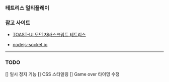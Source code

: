 ### 테트리스 멀티플레이

### 참고 사이트

- [TOAST-UI 모던 자바스크립트 테트리스](https://ui.toast.com/weekly-pick/ko_20191216)

- [nodejs-socket.io](https://poiemaweb.com/nodejs-socketio)

---

### TODO

[] 일시 정지 기능
[] CSS 스타일링
[] Game over 타이밍 수정
